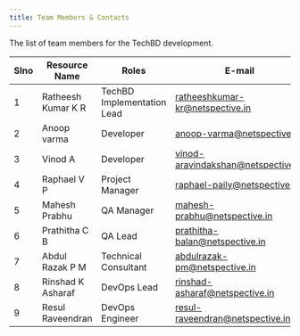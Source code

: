 ```yaml
---
title: Team Members & Contacts
---
```


The list of team members for the TechBD development.

| Slno | Resource Name       | Roles                                                   | E-mail                             | Availability |
| ---- | ------------------- | ------------------------------------------------------- | ---------------------------------- | ------------ |
| 1    | Ratheesh Kumar K R         | TechBD Implementation Lead                       | ratheeshkumar-kr@netspective.in         | Full time    |
| 2    | Anoop varma                | Developer                                        | anoop-varma@netspective.in              | Full time    |
| 3    | Vinod A                    | Developer                                        | vinod-aravindakshan@netspective.in      | Full time    |
| 4    | Raphael V P                | Project Manager                                  |  raphael-paily@netspective.in           | Full time    |
| 5    | Mahesh Prabhu              | QA Manager                                       | mahesh-prabhu@netspective.in            | On-Demand    |
| 6    | Prathitha C B              | QA Lead                                          | prathitha-balan@netspective.in          | Full time    |
| 7    | Abdul Razak P M            | Technical Consultant                             | abdulrazak-pm@netspective.in            | On-Demand    |
| 8    | Rinshad K Asharaf          | DevOps Lead                                      | rinshad-asharaf@netspective.in          | On-Demand    |
| 9    | Resul Raveendran           | DevOps Engineer                                  | resul-raveendran@netspective.in         | On-Demand    |
